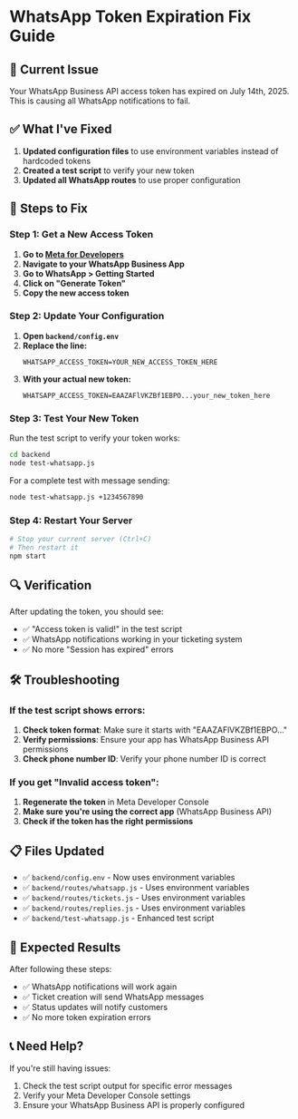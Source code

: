 # WhatsApp Token Expiration Fix Guide

## 🚨 Current Issue
Your WhatsApp Business API access token has expired on July 14th, 2025. This is causing all WhatsApp notifications to fail.

## ✅ What I've Fixed
1. **Updated configuration files** to use environment variables instead of hardcoded tokens
2. **Created a test script** to verify your new token
3. **Updated all WhatsApp routes** to use proper configuration

## 🔧 Steps to Fix

### Step 1: Get a New Access Token

1. **Go to [Meta for Developers](https://developers.facebook.com/)**
2. **Navigate to your WhatsApp Business App**
3. **Go to WhatsApp > Getting Started**
4. **Click on "Generate Token"**
5. **Copy the new access token**

### Step 2: Update Your Configuration

1. **Open `backend/config.env`**
2. **Replace the line:**
   ```env
   WHATSAPP_ACCESS_TOKEN=YOUR_NEW_ACCESS_TOKEN_HERE
   ```
3. **With your actual new token:**
   ```env
   WHATSAPP_ACCESS_TOKEN=EAAZAFlVKZBf1EBPO...your_new_token_here
   ```

### Step 3: Test Your New Token

Run the test script to verify your token works:

```bash
cd backend
node test-whatsapp.js
```

For a complete test with message sending:
```bash
node test-whatsapp.js +1234567890
```

### Step 4: Restart Your Server

```bash
# Stop your current server (Ctrl+C)
# Then restart it
npm start
```

## 🔍 Verification

After updating the token, you should see:
- ✅ "Access token is valid!" in the test script
- ✅ WhatsApp notifications working in your ticketing system
- ✅ No more "Session has expired" errors

## 🛠️ Troubleshooting

### If the test script shows errors:

1. **Check token format**: Make sure it starts with "EAAZAFlVKZBf1EBPO..."
2. **Verify permissions**: Ensure your app has WhatsApp Business API permissions
3. **Check phone number ID**: Verify your phone number ID is correct

### If you get "Invalid access token":

1. **Regenerate the token** in Meta Developer Console
2. **Make sure you're using the correct app** (WhatsApp Business API)
3. **Check if the token has the right permissions**

## 📋 Files Updated

- ✅ `backend/config.env` - Now uses environment variables
- ✅ `backend/routes/whatsapp.js` - Uses environment variables
- ✅ `backend/routes/tickets.js` - Uses environment variables  
- ✅ `backend/routes/replies.js` - Uses environment variables
- ✅ `backend/test-whatsapp.js` - Enhanced test script

## 🎯 Expected Results

After following these steps:
- ✅ WhatsApp notifications will work again
- ✅ Ticket creation will send WhatsApp messages
- ✅ Status updates will notify customers
- ✅ No more token expiration errors

## 📞 Need Help?

If you're still having issues:
1. Check the test script output for specific error messages
2. Verify your Meta Developer Console settings
3. Ensure your WhatsApp Business API is properly configured 